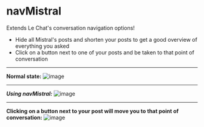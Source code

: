 # navMistral

Extends Le Chat's conversation navigation options!

- Hide all Mistral's posts and shorten your posts to get a good overview of everything you asked
- Click on a button next to one of your posts and be taken to that point of conversation

---

**Normal state:**
![image](https://github.com/user-attachments/assets/ade26609-eabe-4933-a8e3-b6d8aec3ca93)

---

***Using navMistral:***
![image](https://github.com/user-attachments/assets/add8421a-b891-44b5-9d5f-817f3eb26a62)

---

**Clicking on a button next to your post will move you to that point of conversation:**
![image](https://github.com/user-attachments/assets/f8990274-4013-4a2b-8a77-a3bd9434854b)


